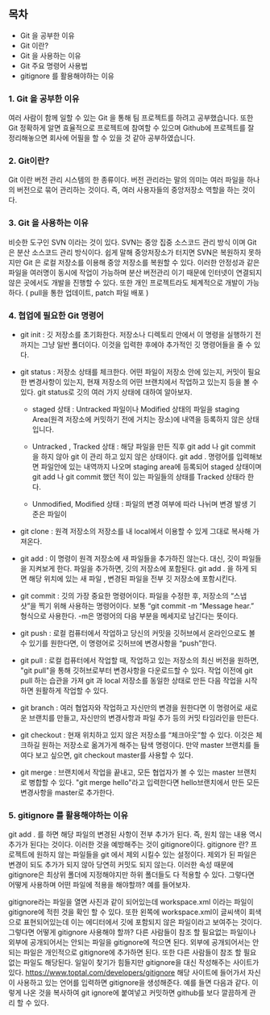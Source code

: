 ## 목차

- Git 을 공부한 이유 
- Git 이란?
- Git 을 사용하는 이유
- Git 주요 명령어 사용법
- gitignore 를 활용해야하는 이유

### 1. Git 을 공부한 이유
   여러 사람이 함께 일할 수 있는 Git 을 통해 팀 프로젝트를 하려고 공부했습니다. 또한 Git 정확하게 알면 효율적으로 프로젝트에 참여할 수 있으며 Github에 프로젝트를 잘 정리해놓으면 회사에 어필을 할 수 있을 것 같아 공부하였습니다.

### 2. Git이란?
   Git 이란 버전 관리 시스템의 한 종류이다. 버전 관리라는 말의 의미는 여러 파일을 하나의 버전으로 묶어 관리하는 것이다. 즉, 여러 사용자들의 중앙저장소 역할을 하는 것이다.

### 3. Git 을 사용하는 이유
   비슷한 도구인 SVN 이라는 것이 있다. SVN는 중앙 집중 소스코드 관리 방식 이며 Git 은 분산 소스코드 관리 방식이다. 쉽게 말해 중앙저장소가 터지면 SVN은 복원하지 못하지만 Git 은 로컬 저장소를 이용해 중앙 저장소를 복원할 수 있다. 이러한 안정성과 같은 파일을 여러명이 동시에 작업이 가능하며 분산 버전관리 이기 때문에 인터넷이 연결되지 않은 곳에서도 개발을 진행할 수 있다. 또한 개인 프로젝트라도 체계적으로 개발이 가능하다. ( pull을 통한 업데이트, patch 파일 배포 )

### 4. 협업에 필요한 Git 명령어
   - git init : 깃 저장소를 초기화한다. 저장소나 디렉토리 안에서 이 명령을 실행하기 전까지는 그냥 일반 폴더이다. 이것을 입력한 후에야 추가적인 깃 명령어들을 줄 수 있다.
   - git status : 저장소 상태를 체크한다. 어떤 파일이 저장소 안에 있는지, 커밋이 필요한 변경사항이 있는지, 현재 저장소의 어떤 브랜치에서 작업하고 있는지 등을 볼 수 있다. git status로 깃의 여러 가지 상태에 대하여 알아보자.
        - staged 상태 : 
          Untracked 파일이나 Modified 상태의 파일을 staging Area(원격 저장소에 커밋하기 전에 거치는 장소)에 내역을 등록하지 않은 상태입니다. 
        - Untracked , Tracked 상태 :
              해당 파일을 만든 직후 git add 나 git commit 을 하지 않아 git 이 관리 하고 있지 않은 상태이다. git add . 명령어를 입력해보면 파일안에 있는 내역까지 나오며 staging area에 등록되어 staged 상태이며 git add 나 git commit 했던 적이 있는 파일들의 상태를 Tracked 상태라 한다.

        - Unmodified, Modified 상태 : 파일의 변경 여부에 따라 나뉘며 변경 발생 기준은 파일이


- git clone : 원격 저장소의 저장소를 내 local에서 이용할 수 있게 그대로 복사해 가져온다.
- git add : 이 명령이 원격 저장소에 새 파일들을 추가하진 않는다. 대신, 깃이 파일들을 지켜보게 한다. 파일을 추가하면, 깃의 저장소에 포함된다. git add . 을 하게 되면 해당 위치에 있는 새 파일 , 변경된 파일을 전부 깃 저장소에 포함시킨다.
- git commit : 깃의 가장 중요한 명령어이다. 파일을 수정한 후, 저장소의 “스냅샷”을 찍기 위해 사용하는 명령어이다. 보통 “git commit -m “Message hear.” 형식으로 사용한다. -m은 명령어의 다음 부분을 메세지로 남긴다는 뜻이다.
- git push : 로컬 컴퓨터에서 작업하고 당신의 커밋을 깃허브에서 온라인으로도 볼 수 있기를 원한다면, 이 명령어로 깃허브에 변경사항을 “push”한다.
- git pull : 로컬 컴퓨터에서 작업할 때, 작업하고 있는 저장소의 최신 버전을 원하면, "git pull"을 통해 깃허브로부터 변경사항을 다운로드할 수 있다. 작업 이전에 git pull 하는 습관을 가져 git 과 local 저장소를 동일한 상태로 만든 다음 작업을 시작하면 원활하게 작업할 수 있다.
- git branch : 여러 협업자와 작업하고 자신만의 변경을 원한다면 이 명령어로 새로운 브랜치를 만들고, 자신만의 변경사항과 파일 추가 등의 커밋 타임라인을 만든다.
- git checkout : 현재 위치하고 있지 않은 저장소를 “체크아웃”할 수 있다. 이것은 체크하길 원하는 저장소로 옮겨가게 해주는 탐색 명령이다. 만약 master 브랜치를 들여다 보고 싶으면, git checkout master를 사용할 수 있다.
- git merge : 브랜치에서 작업을 끝내고, 모든 협업자가 볼 수 있는 master 브랜치로 병합할 수 있다. "git merge hello"라고 입력한다면 hello브랜치에서 만든 모든 변경사항을 master로 추가한다.

### 5. gitignore 를 활용해야하는 이유
   git add . 를 하면 해당 파일의 변경된 사항이 전부 추가가 된다. 즉, 원치 않는 내용 역시 추가가 된다는 것이다. 이러한 것을 예방해주는 것이 gitignore이다. gitignore 란? 프로젝트에 원하지 않는 파일들을 git 에서 제외 시킬수 있는 설정이다. 제외가 된 파일은 변경이 되도 추가가 되지 않아 당연히 커밋도 되지 않는다. 이러한 속성 때문에 gitignore은 최상위 폴더에 지정해야지만 하위 폴더들도 다 적용할 수 있다. 그렇다면 어떻게 사용하며 어떤 파일에 적용을 해야할까? 예를 들어보자.

gitignore라는 파일을 열면 사진과 같이 되어있는데 workspace.xml 이라는 파일이 gitignore에 적힌 것을 확인 할 수 있다. 또한 왼쪽에 workspace.xml이 글씨색이 회색으로 표현되어있는데 이는 에디터에서 깃에 포함되지 않은 파일이라고 보여주는 것이다. 그렇다면 어떻게  gitignore 사용해야 할까? 다른 사람들이 참조 할 필요없는 파일이나 외부에 공개되어서는 안되는 파일을 gitignore에 적으면 된다. 외부에 공개되어서는 안되는 파일은 개인적으로 gitignore에 추가하면 된다. 또한  다른 사람들이 참조 할 필요 없는 파일도 해당된다. 일일이  찾기가 힘들지만  gitignore을 대신 작성해주는 사이트가 있다. https://www.toptal.com/developers/gitignore 해당 사이트에 들어가서 자신이 사용하고 있는 언어를 입력하면 gitignore을 생성해준다. 예를 들면 다음과 같다.
이렇게 나온 것을 복사하여 git ignore에 붙여넣고 커밋하면 github를 보다 깔끔하게 관리 할 수 있다. 
